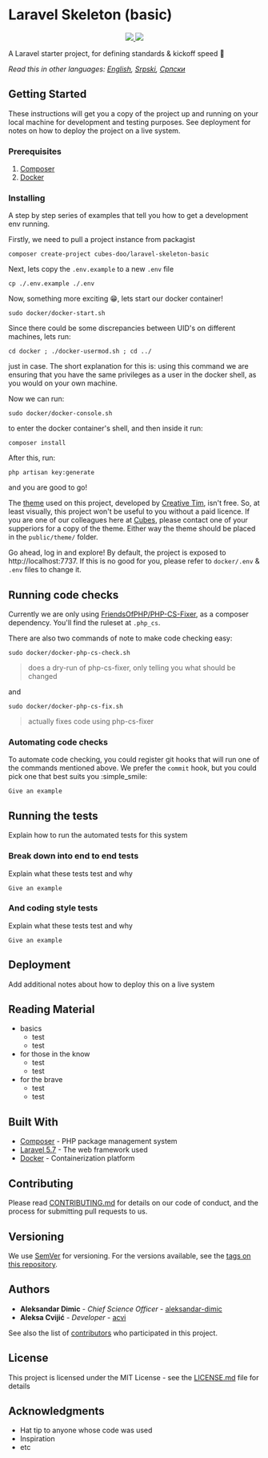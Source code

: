 # Laravel Skeleton (basic)

<p align="center">
    <a href="https://packagist.org/packages/cubes-doo/laravel-skeleton-basic" alt="Version">
      <img src="https://img.shields.io/packagist/v/cubes-doo/laravel-skeleton-basic.svg" />
   </a>
    <a href="https://packagist.org/packages/cubes-doo/laravel-skeleton-basic" alt="Downloads">
      <img src="https://img.shields.io/packagist/dm/cubes-doo/laravel-skeleton-basic.svg" />
   </a>
</p>

A Laravel starter project, for defining standards & kickoff speed :rocket:

*Read this in other languages: [English](README.md), [Srpski](README.sr-lat.md), [Српски](README.sr-cyr.md)*

## Getting Started

These instructions will get you a copy of the project up and running on your local machine for development and testing purposes. See deployment for notes on how to deploy the project on a live system.

### Prerequisites

1. [Composer](https://getcomposer.org/)
1. [Docker](https://docs.docker.com/install/)

### Installing

A step by step series of examples that tell you how to get a development env running.

Firstly, we need to pull a project instance from packagist

```
composer create-project cubes-doo/laravel-skeleton-basic
```

Next, lets copy the `.env.example` to a new `.env` file

```
cp ./.env.example ./.env
```

Now, something more exciting :grin:, lets start our docker container!

```
sudo docker/docker-start.sh
```

Since there could be some discrepancies between UID's on different machines, lets run:

```
cd docker ; ./docker-usermod.sh ; cd ../
```

just in case. The short explanation for this is: using this command we are ensuring that you have the same privileges as a user in the docker shell, as you would on your own machine.

Now we can run:

```
sudo docker/docker-console.sh
```

to enter the docker container's shell, and then inside it run:

```
composer install
```

After this, run:

```
php artisan key:generate
```

and you are good to go!

The [theme](https://demos.creative-tim.com/material-dashboard-pro/examples/dashboard.html) used on this project, developed by [Creative Tim](https://www.creative-tim.com/), isn't free. So, at least visually, this project won't be useful to you without a paid licence. If you are one of our colleagues here at [Cubes](https://cubes.rs/), please contact one of your supperiors for a copy of the theme. Either way the theme should be placed in the `public/theme/` folder.

Go ahead, log in and explore! By default, the project is exposed to http://localhost:7737. If this is no good for you, please refer to `docker/.env` & `.env` files to change it.

## Running code checks

Currently we are only using [FriendsOfPHP/PHP-CS-Fixer](https://github.com/FriendsOfPHP/PHP-CS-Fixer), as a composer dependency. You'll find the ruleset at `.php_cs`. 

There are also two commands of note to make code checking easy:

```
sudo docker/docker-php-cs-check.sh
```
> does a dry-run of php-cs-fixer, only telling you what should be changed

and
```
sudo docker/docker-php-cs-fix.sh
```
> actually fixes code using php-cs-fixer

### Automating code checks

To automate code checking, you could register git hooks that will run one of the commands mentioned above. We prefer the `commit` hook, but you could pick one that best suits you  :simple_smile:

```
Give an example
```

## Running the tests

Explain how to run the automated tests for this system

### Break down into end to end tests

Explain what these tests test and why

```
Give an example
```

### And coding style tests

Explain what these tests test and why

```
Give an example
```

## Deployment

Add additional notes about how to deploy this on a live system

## Reading Material

 - basics
    - test
    - test
 - for those in the know
    - test
    - test
 - for the brave
    - test
    - test

## Built With

* [Composer](https://getcomposer.org/) - PHP package management system
* [Laravel 5.7](https://laravel.com/docs/5.7/) - The web framework used
* [Docker](https://docs.docker.com/) - Containerization platform

## Contributing

Please read [CONTRIBUTING.md](CONTRIBUTING.md) for details on our code of conduct, and the process for submitting pull requests to us.

## Versioning

We use [SemVer](http://semver.org/) for versioning. For the versions available, see the [tags on this repository](https://github.com/cubes-doo/laravel-skeleton-basic/releases). 

## Authors

* **Aleksandar Dimic** - *Chief Science Officer* - [aleksandar-dimic](https://github.com/aleksandar-dimic)
* **Aleksa Cvijić** - *Developer* - [acvi](https://github.com/ACvijic)

See also the list of [contributors](https://github.com/cubes-doo/laravel-skeleton-basic/graphs/contributors) who participated in this project.

## License

This project is licensed under the MIT License - see the [LICENSE.md](LICENSE.md) file for details

## Acknowledgments

* Hat tip to anyone whose code was used
* Inspiration
* etc

